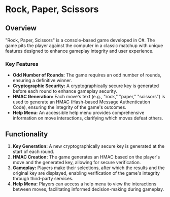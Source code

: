 # Rock, Paper, Scissors

## Overview

"Rock, Paper, Scissors" is a console-based game developed in C#. The game pits the player against the computer in a classic matchup with unique features designed to enhance gameplay integrity and user experience. 

### Key Features

- **Odd Number of Rounds:** The game requires an odd number of rounds, ensuring a definitive winner.
- **Cryptographic Security:** A cryptographically secure key is generated before each round to enhance gameplay security.
- **HMAC Generation:** Each move's text (e.g., "rock," "paper," "scissors") is used to generate an HMAC (Hash-based Message Authentication Code), ensuring the integrity of the game's outcomes.
- **Help Menu:** An accessible help menu provides comprehensive information on move interactions, clarifying which moves defeat others.

## Functionality

1. **Key Generation:** A new cryptographically secure key is generated at the start of each round.
2. **HMAC Creation:** The game generates an HMAC based on the player's move and the generated key, allowing for secure verification.
3. **Gameplay:** Players make their selections, after which the results and the original key are displayed, enabling verification of the game's integrity through third-party services.
4. **Help Menu:** Players can access a help menu to view the interactions between moves, facilitating informed decision-making during gameplay.
